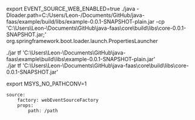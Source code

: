 
export EVENT_SOURCE_WEB_ENABLED=true
./java -Dloader.path=C:/Users/Leon-/Documents/GitHub/java-faas/example/build/libs/example-0.0.1-SNAPSHOT-plain.jar -cp 'C:\Users\Leon-\Documents\GitHub\java-faas\core\build\libs\core-0.0.1-SNAPSHOT.jar;' org.springframework.boot.loader.launch.PropertiesLauncher

./jar tf 'C:\Users\Leon-\Documents\GitHub\java-faas\example\build\libs\example-0.0.1-SNAPSHOT-plain.jar'   
./jar tf 'C:\Users\Leon-\Documents\GitHub\java-faas\core\build\libs\core-0.0.1-SNAPSHOT.jar'

export MSYS_NO_PATHCONV=1


``` 
source:
    factory: webEventSourceFactory
    props:
        path: /path
```
